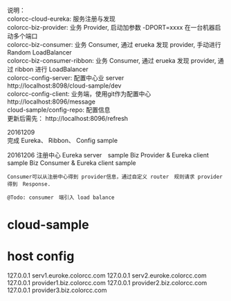 说明：   
	colorcc-cloud-eureka:  服务注册与发现     
	colorcc-biz-provider:  业务 Provider, 启动加参数   -DPORT=xxxx 在一台机器启动多个端口   
	colorcc-biz-consumer:  业务 Consumer, 通过  erueka 发现 provider, 手动进行 Random LoadBalancer  
	colorcc-biz-consumer-ribbon: 业务 Consumer, 通过  erueka 发现 provider, 通过 ribbon 进行  LoadBalancer   
	colorcc-config-server: 		配置中心业 server   
			http://localhost:8098/cloud-sample/dev   
	colorcc-config-client: 		业务端，使用git作为配置中心    
			http://localhost:8096/message    
	cloud-sample/config-repo:  配置信息     
			更新后需先：  http://localhost:8096/refresh    
	

20161209  
	完成 Eureka、 Ribbon、 Config  sample   

20161206
	注册中心 Eureka server　sample
	Biz Provider & Eureka client sample
	Biz Consumer & Eureka client sample
	
	Consumer可以从注册中心得到 provider信息，通过自定义 router　规则请求 provider得到　Response.
	
	@Todo: consumer　端引入 load balance

# cloud-sample


# host config
127.0.0.1       serv1.euroke.colorcc.com
127.0.0.1       serv2.euroke.colorcc.com
127.0.0.1       provider1.biz.colorcc.com
127.0.0.1       provider2.biz.colorcc.com
127.0.0.1       provider3.biz.colorcc.com
